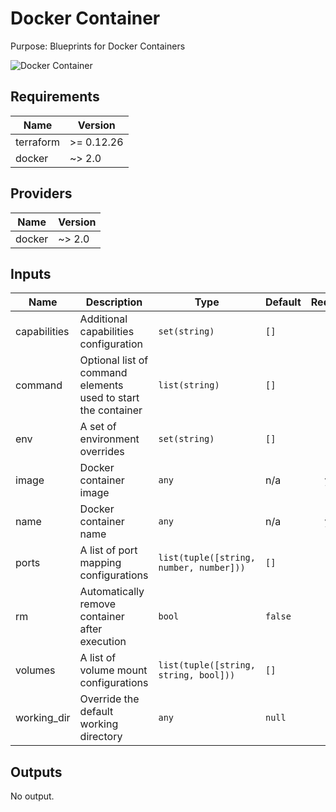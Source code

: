 # Docker Container

Purpose: Blueprints for Docker Containers

![Docker Container](docker\_container.png)

## Requirements

| Name | Version |
|------|---------|
| terraform | >= 0.12.26 |
| docker | ~> 2.0 |

## Providers

| Name | Version |
|------|---------|
| docker | ~> 2.0 |

## Inputs

| Name | Description | Type | Default | Required |
|------|-------------|------|---------|:--------:|
| capabilities | Additional capabilities configuration | `set(string)` | `[]` | no |
| command | Optional list of command elements used to start the container | `list(string)` | `[]` | no |
| env | A set of environment overrides | `set(string)` | `[]` | no |
| image | Docker container image | `any` | n/a | yes |
| name | Docker container name | `any` | n/a | yes |
| ports | A list of port mapping configurations | `list(tuple([string, number, number]))` | `[]` | no |
| rm | Automatically remove container after execution | `bool` | `false` | no |
| volumes | A list of volume mount configurations | `list(tuple([string, string, bool]))` | `[]` | no |
| working\_dir | Override the default working directory | `any` | `null` | no |

## Outputs

No output.

